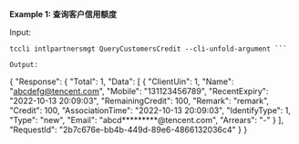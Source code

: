**Example 1: 查询客户信用额度**



Input: 

```
tccli intlpartnersmgt QueryCustomersCredit --cli-unfold-argument ```

Output: 
```
{
    "Response": {
        "Total": 1,
        "Data": [
            {
                "ClientUin": 1,
                "Name": "abcdefg@tencent.com",
                "Mobile": "131123456789",
                "RecentExpiry": "2022-10-13 20:09:03",
                "RemainingCredit": 100,
                "Remark": "remark",
                "Credit": 100,
                "AssociationTime": "2022-10-13 20:09:03",
                "IdentifyType": 1,
                "Type": "new",
                "Email": "abcd*********@tencent.com",
                "Arrears": "-"
            }
        ],
        "RequestId": "2b7c676e-bb4b-449d-89e6-4866132036c4"
    }
}
```

